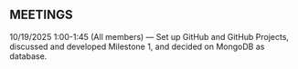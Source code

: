  ## MEETINGS
 10/19/2025 1:00-1:45 (All members) — Set up GitHub and GitHub Projects, discussed and developed Milestone 1, and decided on MongoDB as database.
